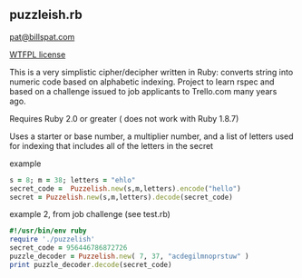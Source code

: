 
## puzzleish.rb 
pat@billspat.com


[WTFPL license](https://en.wikipedia.org/wiki/WTFPL)

This is a very simplistic cipher/decipher written in Ruby: converts string into numeric code based on alphabetic indexing.   Project to learn rspec and based on
a challenge issued to job applicants to Trello.com many years ago.  

Requires Ruby 2.0 or greater ( does not work with Ruby 1.8.7)

Uses a starter or base number, a multiplier number, and a list of letters used for indexing that includes all of the letters in the secret

example

```ruby
s = 8; m = 38; letters = "ehlo"
secret_code =  Puzzelish.new(s,m,letters).encode("hello")
secret = Puzzelish.new(s,m,letters).decode(secret_code)
```

example 2, from job challenge  (see test.rb)

```ruby
#!/usr/bin/env ruby
require './puzzelish'
secret_code = 956446786872726
puzzle_decoder = Puzzelish.new( 7, 37, "acdegilmnoprstuw" )
print puzzle_decoder.decode(secret_code)
```
